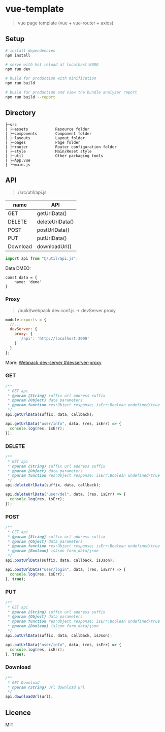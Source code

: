 # vue-template

> vue page template (vue + vue-router + axios)

## Setup

```bash
# install dependencies
npm install

# serve with hot reload at localhost:8080
npm run dev

# build for production with minification
npm run build

# build for production and view the bundle analyzer report
npm run build --report
```

## Directory

```
├─src
| ├─assets            Resource folder
| ├─components        Component folder
| ├─layouts           Layout folder
| ├─pages             Page folder
| ├─router            Router configuration folder
| ├─style             Main/Reset style
| ├─util              Other packaging tools
| ├─App.vue
| └─main.js
```

## API

> /src/util/api.js

| name     | API             |
| -------- | --------------- |
| GET      | getUrlData()    |
| DELETE   | deleteUrlData() |
| POST     | postUrlData()   |
| PUT      | putUrlData()    |
| Download | downloadUrl()   |

```js
import api from "@/util/api.js";
```

Data DMEO:

```
const data = {
	name: 'demo'
}
```

### Proxy

> /build/webpack.dev.conf.js -> devServer.proxy

```js
module.exports = {
  //...
  devServer: {
    proxy: {
      '/api': 'http://localhost:3000'
    }
  }
};
```
More: [Webpack dev-server #devserver-proxy ](https://webpack.js.org/configuration/dev-server/#devserver-proxy)

### GET

```js
/**
 * GET api
 * @param {String} suffix url address suffix
 * @param {Object} data parameters
 * @param function res:Object response; isErr:Boolean undefined/true
 */
api.getUrlData(suffix, data, callback);
```

```js
api.getUrlData("user/info", data, (res, isErr) => {
  console.log(res, isErr);
});
```

### DELETE

```js
/**
 * GET api
 * @param {String} suffix url address suffix
 * @param {Object} data parameters
 * @param function res:Object response; isErr:Boolean undefined/true
 */
api.deleteUrlData(suffix, data, callback);
```

```js
api.deleteUrlData("user/del", data, (res, isErr) => {
  console.log(res, isErr);
});
```

### POST

```js
/**
 * GET api
 * @param {String} suffix url address suffix
 * @param {Object} data parameters
 * @param function res:Object response; isErr:Boolean undefined/true
 * @param {Boolean} isJson form_data/json
 */
api.postUrlData(suffix, data, callback, isJson);
```

```js
api.postUrlData("user/login", data, (res, isErr) => {
  console.log(res, isErr);
}, true);
```

### PUT

```js
/**
 * GET api
 * @param {String} suffix url address suffix
 * @param {Object} data parameters
 * @param function res:Object response; isErr:Boolean undefined/true
 * @param {Boolean} isJson form_data/json
 */
api.putUrlData(suffix, data, callback, isJson);
```

```js
api.putUrlData("user/info", data, (res, isErr) => {
  console.log(res, isErr);
}, true);
```

### Download

```js
/**
 * GET Download
 * @param {String} url download url
 */
api.downloadUrl(url);
```

## Licence

MIT
